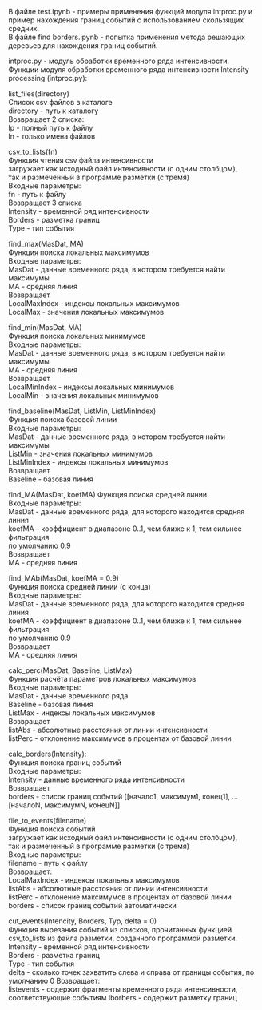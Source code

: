 
В файле test.ipynb - примеры применения функций модуля intproc.py и пример нахождения границ событий с использованием скользящих средних.  
В файле find borders.ipynb - попытка применения метода решающих деревьев для нахождения границ событий.  

intproc.py - модуль обработки временного ряда интенсивности.  
Функции модуля обработки временного ряда интенсивности 
Intensity processing (intproc.py):  


list_files(directory)  
Список csv файлов в каталоге  
directory - путь к каталогу  
Возвращает 2 списка:  
lp - полный путь к файлу  
ln - только имена файлов  
  
  
csv_to_lists(fn)  
Функция чтения csv файла интенсивности  
загружает как исходный файл интенсивности (с одним столбцом),  
так и размеченный в программе разметки (с тремя)  
Входные параметры:  
fn - путь к файлу  
Возвращает 3 списка  
Intensity - временной ряд интенсивности  
Borders - разметка границ  
Type - тип события  



find_max(MasDat, MA)  
Функция поиска локальных максимумов  
Входные параметры:  
MasDat - данные временного ряда, в котором требуется найти максимумы  
MA - средняя линия  
Возвращает   
LocalMaxIndex - индексы локальных максимумов  
LocalMax - значения локальных максимумов  
         

find_min(MasDat, MA)  
Функция поиска локальных минимумов  
Входные параметры:  
MasDat - данные временного ряда, в котором требуется найти максимумы  
MA - средняя линия  
Возвращает  
LocalMinIndex - индексы локальных минимумов  
LocalMin - значения локальных минимумов  
    
    
find_baseline(MasDat, ListMin, ListMinIndex)  
Функция поиска базовой линии   
Входные параметры:  
MasDat - данные временного ряда, в котором требуется найти максимумы  
ListMin - значения локальных минимумов  
ListMinIndex - индексы локальных минимумов  
Возвращает  
Baseline - базовая линия  


find_MA(MasDat, koefMA) 
Функция поиска средней линии   
Входные параметры:  
MasDat - данные временного ряда, для которого находится средняя линия  
koefMA - коэффициент в диапазоне 0..1, чем ближе к 1, тем сильнее фильтрация  
по умолчанию 0.9  
Возвращает  
MA - средняя линия    


find_MAb(MasDat, koefMA = 0.9)  
Функция поиска средней линии (с конца)  
Входные параметры:  
MasDat - данные временного ряда, для которого находится средняя линия  
koefMA - коэффициент в диапазоне 0..1, чем ближе к 1, тем сильнее фильтрация  
по умолчанию 0.9  
Возвращает  
MA - средняя линия    


calc_perc(MasDat, Baseline, ListMax)  
Функция расчёта параметров локальных максимумов  
Входные параметры:  
MasDat - данные временного ряда  
Baseline - базовая линия  
ListMax - индексы локальных максимумов  
Возвращает   
listAbs - абсолютные расстояния  от линии интенсивности  
listPerc - отклонение максимумов в процентах от базовой линии  


calc_borders(Intensity):  
Функция поиска границ событий  
Входные параметры:  
Intensity - данные временного ряда интенсивности  
Возвращает   
borders - список границ событий [[начало1, максимум1, конец1], ... [началоN, максимумN, конецN]]  


file_to_events(filename)  
Функция поиска событий  
загружает как исходный файл интенсивности (с одним столбцом),  
так и размеченный в программе разметки (с тремя)  
Входные параметры:  
filename - путь к файлу  
Возвращает:  
LocalMaxIndex - индексы локальных максимумов  
listAbs - абсолютные расстояния  от линии интенсивности  
listPerc - отклонение максимумов в процентах от базовой линии  
borders - список границ событий автоматически  


cut_events(Intencity, Borders, Typ, delta = 0)  
Функция вырезания событий из списков, прочитанных функцией csv_to_lists из файла разметки, созданного программой разметки.
Intensity - временной ряд интенсивности  
Borders - разметка границ  
Type - тип события  
delta - сколько точек захватить слева и справа от границы события, по умолчанию 0
Возвращает:  
listevents - содержит фрагменты временного ряда интенсивности, соответствующие событиям
lborbers - содержит разметку границ
    




